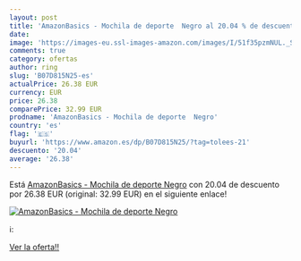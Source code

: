 ```yaml
---
layout: post
title: 'AmazonBasics - Mochila de deporte  Negro al 20.04 % de descuento'
date: 
image: 'https://images-eu.ssl-images-amazon.com/images/I/51f35pzmNUL._SL200_.jpg'
comments: true
category: ofertas
author: ring
slug: 'B07D815N25-es'
actualPrice: 26.38 EUR
currency: EUR
price: 26.38
comparePrice: 32.99 EUR
prodname: 'AmazonBasics - Mochila de deporte  Negro'
country: 'es'
flag: '🇪🇸'
buyurl: 'https://www.amazon.es/dp/B07D815N25/?tag=tolees-21'
descuento: '20.04'
average: '26.38'
---
```


Está [AmazonBasics - Mochila de deporte  Negro](https://www.amazon.es/dp/B07D815N25/?tag=tolees-21) con 20.04 de descuento por 26.38 EUR (original: 32.99 EUR) en el siguiente enlace!

[![AmazonBasics - Mochila de deporte  Negro](https://images-eu.ssl-images-amazon.com/images/I/51f35pzmNUL._SL200_.jpg)](https://www.amazon.es/dp/B07D815N25/?tag=tolees-21)

ℹ️:


[Ver la oferta!!](https://www.amazon.es/dp/B07D815N25/?tag=tolees-21)
